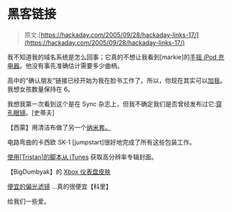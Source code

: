 # 黑客链接

> 原文:[https://hackaday.com/2005/09/28/hackaday-links-17/](https://hackaday.com/2005/09/28/hackaday-links-17/)

我不知道我的域名系统是怎么回事；它真的不想让我看到[markie]的[手摇 iPod 充电器](http://geektechnique.org/index.php?id=236)。他没有事先准确估计需要多少曲柄。

高中的“确认朋友”链接已经开始为我在脸书工作了。所以，你现在其实可以[加我](http://facebook.com/p.php?id=17205068&l=37c76f3a7c)。我想女孩数量保持在 6。

我想我第一次看到这个是在 Sync 杂志上，但我不确定我们是否曾经发布过它:[穿孔眼镜](http://www.bmezine.com/news/pubring/20041214.html)。[史蒂夫]

【西蒙】用清洁布做了另一个[纳米套。](http://www.flickr.com/photos/lookr/47038819/in/set-1025586/)

电路弯曲的卡西欧 SK-1 [jumpstart]很好地完成了所有这些包装工作。

[使用[Tristan]的脚本从 iTunes](http://tpemble.urfbownd.net/itunes.php) 获取高分辨率专辑封面。

【BigDumbyak】的 [Xbox 仪表盘皮肤](http://www.xbox-skins.net/forums/index.php?download=4872)

[便宜的偏光滤镜](http://warehouse.carlh.com/article_036/) …真的很便宜【科里】

给我们一些爱。